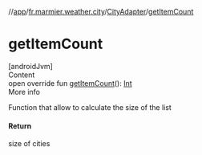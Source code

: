 //[app](../../../index.md)/[fr.marmier.weather.city](../index.md)/[CityAdapter](index.md)/[getItemCount](get-item-count.md)



# getItemCount  
[androidJvm]  
Content  
open override fun [getItemCount](get-item-count.md)(): [Int](https://kotlinlang.org/api/latest/jvm/stdlib/kotlin/-int/index.html)  
More info  


Function that allow to calculate the size of the list



#### Return  


size of cities

  



